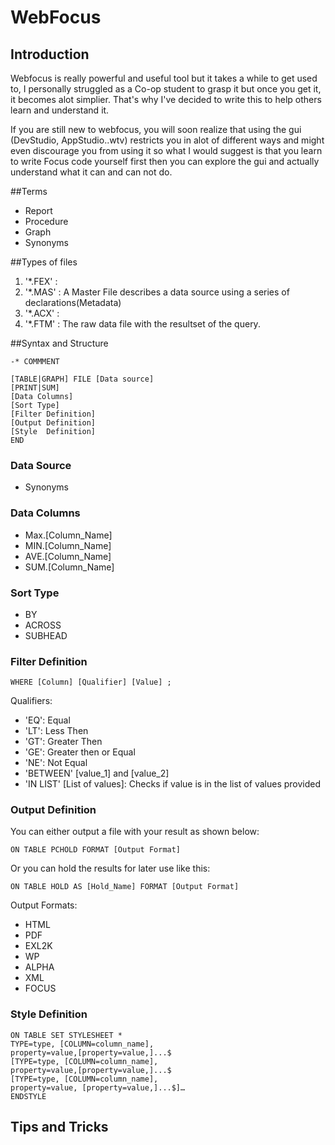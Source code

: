 # WebFocus

## Introduction
Webfocus is really powerful and useful tool but it takes a while to get used to, I personally struggled as a Co-op student to grasp it but once you get it, it becomes alot simplier. That's why I've decided to write this to help others learn and understand it. 

If you are still new to webfocus, you will soon realize that using the gui (DevStudio, AppStudio..wtv) restricts you in alot of different ways and might even discourage you from using it so what I would suggest is that you learn to write Focus code yourself first then you can explore the gui and actually understand what it can and can not do.

##Terms
* Report
* Procedure 
* Graph
* Synonyms



##Types of files 
1. '*.FEX' : 
2. '*.MAS' : A Master File describes a data source using a series of declarations(Metadata)
3. '*.ACX' :
4. '*.FTM' : The raw data file with the resultset of the query.

##Syntax and Structure

```FOCUS
-* COMMMENT 

[TABLE|GRAPH] FILE [Data source]
[PRINT|SUM]
[Data Columns]
[Sort Type]
[Filter Definition]
[Output Definition]
[Style  Definition]
END

```


### Data Source
* Synonyms

### Data Columns

* Max.[Column_Name]
* MIN.[Column_Name]
* AVE.[Column_Name]
* SUM.[Column_Name]

### Sort Type
* BY
* ACROSS
* SUBHEAD

### Filter Definition
```
WHERE [Column] [Qualifier] [Value] ;
```
Qualifiers: 
* 'EQ': Equal
* 'LT': Less Then
* 'GT': Greater Then
* 'GE': Greater then or Equal
* 'NE': Not Equal
* 'BETWEEN' [value_1] and [value_2] 
* 'IN LIST' [List of values]: Checks if value is in the list of values provided

### Output Definition
You can either output a file with your result as shown below:

```
ON TABLE PCHOLD FORMAT [Output Format]
```
Or you can hold the results for later use like this:
```
ON TABLE HOLD AS [Hold_Name] FORMAT [Output Format]
```

Output Formats:
* HTML
* PDF
* EXL2K
* WP
* ALPHA
* XML
* FOCUS

### Style  Definition
```
ON TABLE SET STYLESHEET *
TYPE=type, [COLUMN=column_name],
property=value,[property=value,]...$
[TYPE=type, [COLUMN=column_name],
property=value,[property=value,]...$
[TYPE=type, [COLUMN=column_name],
property=value, [property=value,]...$]…
ENDSTYLE
```
## Tips and Tricks
